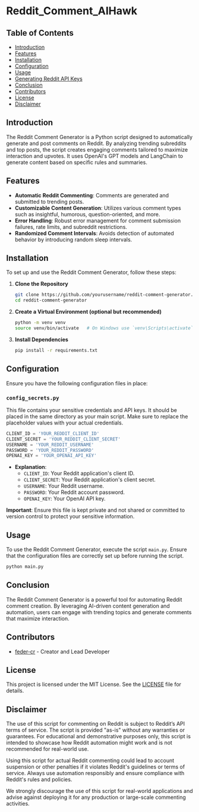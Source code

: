 # Reddit_Comment_AIHawk

## Table of Contents
- [Introduction](#introduction)
- [Features](#features)
- [Installation](#installation)
- [Configuration](#configuration)
- [Usage](#usage)
- [Generating Reddit API Keys](#generating-reddit-api-keys)
- [Conclusion](#conclusion)
- [Contributors](#contributors)
- [License](#license)
- [Disclaimer](#disclaimer)

## Introduction

The Reddit Comment Generator is a Python script designed to automatically generate and post comments on Reddit. By analyzing trending subreddits and top posts, the script creates engaging comments tailored to maximize interaction and upvotes. It uses OpenAI's GPT models and LangChain to generate content based on specific rules and summaries.

## Features

- **Automatic Reddit Commenting**: Comments are generated and submitted to trending posts.
- **Customizable Content Generation**: Utilizes various comment types such as insightful, humorous, question-oriented, and more.
- **Error Handling**: Robust error management for comment submission failures, rate limits, and subreddit restrictions.
- **Randomized Comment Intervals**: Avoids detection of automated behavior by introducing random sleep intervals.

## Installation

To set up and use the Reddit Comment Generator, follow these steps:

1. **Clone the Repository**

   ```bash
   git clone https://github.com/yourusername/reddit-comment-generator.git
   cd reddit-comment-generator
   ```

2. **Create a Virtual Environment (optional but recommended)**

   ```bash
   python -m venv venv
   source venv/bin/activate   # On Windows use `venv\Scripts\activate`
   ```

3. **Install Dependencies**

   ```bash
   pip install -r requirements.txt
   ```

## Configuration

Ensure you have the following configuration files in place:

### `config_secrets.py`

This file contains your sensitive credentials and API keys. It should be placed in the same directory as your main script. Make sure to replace the placeholder values with your actual credentials.

```python
CLIENT_ID = 'YOUR_REDDIT_CLIENT_ID'
CLIENT_SECRET = 'YOUR_REDDIT_CLIENT_SECRET'
USERNAME = 'YOUR_REDDIT_USERNAME'
PASSWORD = 'YOUR_REDDIT_PASSWORD'
OPENAI_KEY = 'YOUR_OPENAI_API_KEY'
```

- **Explanation**:
  - `CLIENT_ID`: Your Reddit application's client ID.
  - `CLIENT_SECRET`: Your Reddit application's client secret.
  - `USERNAME`: Your Reddit username.
  - `PASSWORD`: Your Reddit account password.
  - `OPENAI_KEY`: Your OpenAI API key.

**Important**: Ensure this file is kept private and not shared or committed to version control to protect your sensitive information.

## Usage

To use the Reddit Comment Generator, execute the script `main.py`. Ensure that the configuration files are correctly set up before running the script.

```bash
python main.py
```

## Conclusion

The Reddit Comment Generator is a powerful tool for automating Reddit comment creation. By leveraging AI-driven content generation and automation, users can engage with trending topics and generate comments that maximize interaction.

## Contributors

- [feder-cr](https://github.com/feder-cr) - Creator and Lead Developer

## License

This project is licensed under the MIT License. See the [LICENSE](LICENSE) file for details.

## Disclaimer

The use of this script for commenting on Reddit is subject to Reddit’s API terms of service. The script is provided "as-is" without any warranties or guarantees. For educational and demonstrative purposes only, this script is intended to showcase how Reddit automation might work and is not recommended for real-world use.

Using this script for actual Reddit commenting could lead to account suspension or other penalties if it violates Reddit's guidelines or terms of service. Always use automation responsibly and ensure compliance with Reddit's rules and policies.

We strongly discourage the use of this script for real-world applications and advise against deploying it for any production or large-scale commenting activities.
